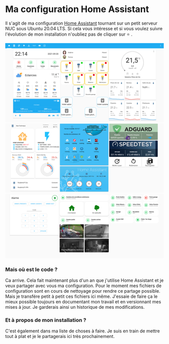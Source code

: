 # Ma configuration Home Assistant
Il s'agit de ma configuration [Home Assistant](https://home-assistant.io) tournant sur un petit serveur NUC sous Ubuntu 20.04 LTS.
Si cela vous intéresse et si vous voulez suivre l'évolution de mon installation n'oubliez pas de cliquer sur ⭐️ .

![My Home Assistant Home View](documentations/images/home_view.png)
![My Home Assistant System View](documentations/images/system_view.png)
![My Home Assistant System View](documentations/images/alarm_view.png)

### Mais où est le code ?
Ca arrive. Cela fait maintenant plus d'un an que j'utilise Home Assistant et je veux partager avec vous ma configuration. Pour le moment mes fichiers de configuration sont en cours de nettoyage pour rendre ce partage possible. Mais je transfére petit à petit ces fichiers ici même. J'essaie de faire ça le mieux possible toujours en documentant mon travail et en versionnant mes mises à jour. Je garderais ainsi un historique de mes modifications.

### Et à propos de mon installation ?
C'est également dans ma liste de choses à faire. Je suis en train de mettre tout à plat et je le partagerais ici très prochainement.
